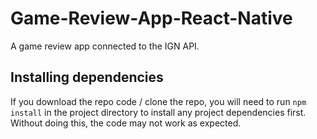# Game-Review-App-React-Native
A game review app connected to the IGN API.

## Installing dependencies
If you download the repo code / clone the repo, you will need to run `npm install` in the project directory to install any project dependencies first. Without doing this, the code may not work as expected.
